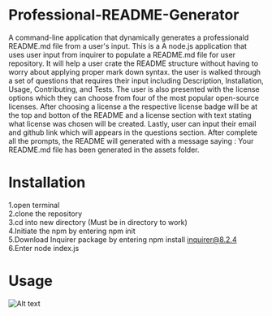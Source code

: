 # Professional-README-Generator
A command-line application that dynamically generates a professionald README.md file from a user's input.
This is a A node.js application that uses user input from inquirer to populate a README.md file for user repository. It will help a user crate the README structure without having to worry about applying proper mark down syntax. the user is walked through a set of questions that requires their input including Description, Installation, Usage, Contributing, and Tests. The user is also presented with the license options which they can choose from four of the most popular open-source licenses. After choosing a license a the respective license badge will be at the top and botton of the README and a license section with text stating what license was chosen will be created. Lastly, user can input their email and github link which will appears in the questions section. After complete all the prompts, the README will generated with a message saying : Your README.md file has been generated in the assets folder. 
# Installation
 1.open terminal<br>
 2.clone the repository<br>
 3.cd into new directory (Must be in directory to work)<br>
 4.Initiate the npm by entering npm init<br>
 5.Download Inquirer package by entering npm install inquirer@8.2.4<br>
 6.Enter node index.js<br>
 
# Usage
 ![ Alt text](assets/video/readme_video.gif)